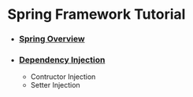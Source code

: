 # Spring Framework Tutorial
- ### [Spring Overview](1_Spring_Overview/README.md)
- ### [Dependency Injection](2_Dependency_Injection/README.md)
  - Contructor Injection
  - Setter Injection

